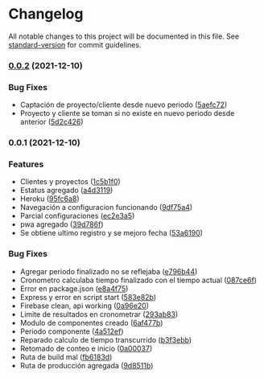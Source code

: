 # Changelog

All notable changes to this project will be documented in this file. See [standard-version](https://github.com/conventional-changelog/standard-version) for commit guidelines.

### [0.0.2](https://github.com/RafaelAngelRamirez/cronometro-gui/compare/v0.0.1...v0.0.2) (2021-12-10)


### Bug Fixes

* Captación de proyecto/cliente desde nuevo periodo ([5aefc72](https://github.com/RafaelAngelRamirez/cronometro-gui/commit/5aefc727de84716626e89c04f8e029abd4bfea2f))
* Proyecto y cliente se toman si no existe en nuevo periodo desde anterior ([5d2c426](https://github.com/RafaelAngelRamirez/cronometro-gui/commit/5d2c42630a1e4db409afa80e767c6d40b578a496))

### 0.0.1 (2021-12-10)


### Features

* Clientes y proyectos ([1c5b1f0](https://github.com/RafaelAngelRamirez/cronometro-gui/commit/1c5b1f04c1d72cd6a19e1e776d826171f47f587d))
* Estatus agregado ([a4d3119](https://github.com/RafaelAngelRamirez/cronometro-gui/commit/a4d3119c5ba741e78007fb9e17a0b8063f889679))
* Heroku ([95fc6a8](https://github.com/RafaelAngelRamirez/cronometro-gui/commit/95fc6a802b7d9eace984d23df455e1edfab9789f))
* Navegación a configuracion funcionando ([9df75a4](https://github.com/RafaelAngelRamirez/cronometro-gui/commit/9df75a49571de89f6c98597d6b6ffb728f2c4749))
* Parcial configuraciones ([ec2e3a5](https://github.com/RafaelAngelRamirez/cronometro-gui/commit/ec2e3a577fcd5cbd9539fc096ac6c15e6f8edffe))
* pwa agregado ([39d786f](https://github.com/RafaelAngelRamirez/cronometro-gui/commit/39d786f720c77090dcd370927bfaea69ec7c8fc5))
* Se obtiene ultimo registro y se mejoro fecha ([53a6190](https://github.com/RafaelAngelRamirez/cronometro-gui/commit/53a61900ab14e85245d8f98ac995d3438b5e26f9))


### Bug Fixes

* Agregar periodo finalizado no se reflejaba ([e796b44](https://github.com/RafaelAngelRamirez/cronometro-gui/commit/e796b4430b00fb3b6e3ccce7baaf2bf3be36551d))
* Cronometro calculaba tiempo finalizado con el tiempo actual ([087ce6f](https://github.com/RafaelAngelRamirez/cronometro-gui/commit/087ce6fae9474673f8666de43fc8a806712daed9))
* Error en package.json ([e8a4f75](https://github.com/RafaelAngelRamirez/cronometro-gui/commit/e8a4f750dcf7354e02f57e17f518a2afb74c9087))
* Express y error en script start ([583e82b](https://github.com/RafaelAngelRamirez/cronometro-gui/commit/583e82b89371e8ed39c934a1f36d2ae77a03e701))
* Firebase clean, api working ([0a96e20](https://github.com/RafaelAngelRamirez/cronometro-gui/commit/0a96e20da8520c2d94fcec22a94f133b0289e4d0))
* Limite de resultados en cronometrar ([293ab83](https://github.com/RafaelAngelRamirez/cronometro-gui/commit/293ab8322d9095370f809bfdc3ff0a42ab80e5da))
* Modulo de componentes creado ([6af477b](https://github.com/RafaelAngelRamirez/cronometro-gui/commit/6af477b1de4910f75e26edffb251e266f0fdacdf))
* Periodo componente ([4a512ef](https://github.com/RafaelAngelRamirez/cronometro-gui/commit/4a512efda53a459779534b932d94dc99135cb3fb))
* Reparado calculo de tiempo transcurrido ([b3f3ebb](https://github.com/RafaelAngelRamirez/cronometro-gui/commit/b3f3ebb99e2ef17888f301d8b7a695dbed6a757b))
* Retomado de conteo e inicio ([0a00037](https://github.com/RafaelAngelRamirez/cronometro-gui/commit/0a000378eab62d497dd9eae60f7a24bf3dfd3c2c))
* Ruta de build mal ([fb6183d](https://github.com/RafaelAngelRamirez/cronometro-gui/commit/fb6183dfe023baa8bc9c65b3020126f0a422b5fb))
* Ruta de producción agregada ([9d8511b](https://github.com/RafaelAngelRamirez/cronometro-gui/commit/9d8511ba0fa29362b42df8906ac779a7a1ebedb0))
